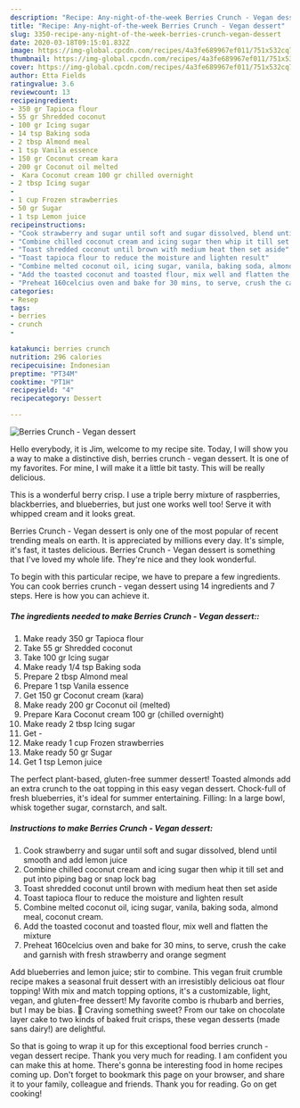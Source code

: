 ```yaml
---
description: "Recipe: Any-night-of-the-week Berries Crunch - Vegan dessert"
title: "Recipe: Any-night-of-the-week Berries Crunch - Vegan dessert"
slug: 3350-recipe-any-night-of-the-week-berries-crunch-vegan-dessert
date: 2020-03-18T09:15:01.832Z
image: https://img-global.cpcdn.com/recipes/4a3fe689967ef011/751x532cq70/berries-crunch-vegan-dessert-recipe-main-photo.jpg
thumbnail: https://img-global.cpcdn.com/recipes/4a3fe689967ef011/751x532cq70/berries-crunch-vegan-dessert-recipe-main-photo.jpg
cover: https://img-global.cpcdn.com/recipes/4a3fe689967ef011/751x532cq70/berries-crunch-vegan-dessert-recipe-main-photo.jpg
author: Etta Fields
ratingvalue: 3.6
reviewcount: 13
recipeingredient:
- 350 gr Tapioca flour
- 55 gr Shredded coconut
- 100 gr Icing sugar
- 14 tsp Baking soda
- 2 tbsp Almond meal
- 1 tsp Vanila essence
- 150 gr Coconut cream kara
- 200 gr Coconut oil melted
-  Kara Coconut cream 100 gr chilled overnight
- 2 tbsp Icing sugar
-  
- 1 cup Frozen strawberries
- 50 gr Sugar
- 1 tsp Lemon juice
recipeinstructions:
- "Cook strawberry and sugar until soft and sugar dissolved, blend until smooth and add lemon juice"
- "Combine chilled coconut cream and icing sugar then whip it till set and put into piping bag or snap lock bag"
- "Toast shredded coconut until brown with medium heat then set aside"
- "Toast tapioca flour to reduce the moisture and lighten result"
- "Combine melted coconut oil, icing sugar, vanila, baking soda, almond meal, coconut cream."
- "Add the toasted coconut and toasted flour, mix well and flatten the mixture"
- "Preheat 160celcius oven and bake for 30 mins, to serve, crush the cake and garnish with fresh strawberry and orange segment"
categories:
- Resep
tags:
- berries
- crunch
- 

katakunci: berries crunch 
nutrition: 296 calories
recipecuisine: Indonesian
preptime: "PT34M"
cooktime: "PT1H"
recipeyield: "4"
recipecategory: Dessert

---
```



![Berries Crunch - Vegan dessert](https://img-global.cpcdn.com/recipes/4a3fe689967ef011/751x532cq70/berries-crunch-vegan-dessert-recipe-main-photo.jpg)

Hello everybody, it is Jim, welcome to my recipe site. Today, I will show you a way to make a distinctive dish, berries crunch - vegan dessert. It is one of my favorites. For mine, I will make it a little bit tasty. This will be really delicious.

This is a wonderful berry crisp. I use a triple berry mixture of raspberries, blackberries, and blueberries, but just one works well too! Serve it with whipped cream and it looks great.

Berries Crunch - Vegan dessert is only one of the most popular of recent trending meals on earth. It is appreciated by millions every day. It's simple, it's fast, it tastes delicious. Berries Crunch - Vegan dessert is something that I've loved my whole life. They're nice and they look wonderful.


To begin with this particular recipe, we have to prepare a few ingredients. You can cook berries crunch - vegan dessert using 14 ingredients and 7 steps. Here is how you can achieve it.

##### The ingredients needed to make Berries Crunch - Vegan dessert::

1. Make ready 350 gr Tapioca flour
1. Take 55 gr Shredded coconut
1. Take 100 gr Icing sugar
1. Make ready 1/4 tsp Baking soda
1. Prepare 2 tbsp Almond meal
1. Prepare 1 tsp Vanila essence
1. Get 150 gr Coconut cream (kara)
1. Make ready 200 gr Coconut oil (melted)
1. Prepare  Kara Coconut cream 100 gr (chilled overnight)
1. Make ready 2 tbsp Icing sugar
1. Get  -
1. Make ready 1 cup Frozen strawberries
1. Make ready 50 gr Sugar
1. Get 1 tsp Lemon juice


The perfect plant-based, gluten-free summer dessert! Toasted almonds add an extra crunch to the oat topping in this easy vegan dessert. Chock-full of fresh blueberries, it&#39;s ideal for summer entertaining. Filling: In a large bowl, whisk together sugar, cornstarch, and salt. 

##### Instructions to make Berries Crunch - Vegan dessert:

1. Cook strawberry and sugar until soft and sugar dissolved, blend until smooth and add lemon juice
1. Combine chilled coconut cream and icing sugar then whip it till set and put into piping bag or snap lock bag
1. Toast shredded coconut until brown with medium heat then set aside
1. Toast tapioca flour to reduce the moisture and lighten result
1. Combine melted coconut oil, icing sugar, vanila, baking soda, almond meal, coconut cream.
1. Add the toasted coconut and toasted flour, mix well and flatten the mixture
1. Preheat 160celcius oven and bake for 30 mins, to serve, crush the cake and garnish with fresh strawberry and orange segment


Add blueberries and lemon juice; stir to combine. This vegan fruit crumble recipe makes a seasonal fruit dessert with an irresistibly delicious oat flour topping! With mix and match topping options, it&#39;s a customizable, light, vegan, and gluten-free dessert! My favorite combo is rhubarb and berries, but I may be bias. 🙂 Craving something sweet? From our take on chocolate layer cake to two kinds of baked fruit crisps, these vegan desserts (made sans dairy!) are delightful. 

So that is going to wrap it up for this exceptional food berries crunch - vegan dessert recipe. Thank you very much for reading. I am confident you can make this at home. There's gonna be interesting food in home recipes coming up. Don't forget to bookmark this page on your browser, and share it to your family, colleague and friends. Thank you for reading. Go on get cooking!
